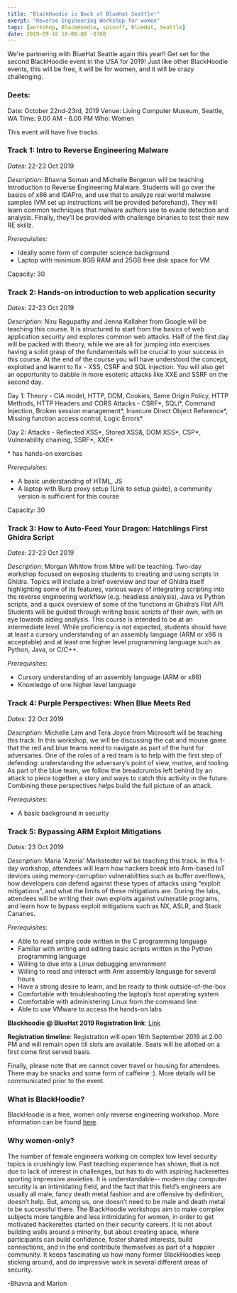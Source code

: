 ```yaml
---
title: "BlackHoodie is Back at BlueHat Seattle!"
exerpt: "Reverse Engineering Workshop for women"
tags: [workshop, BlackHoodie, spinoff, BlueHat, Seattle]
date: 2019-09-16 10:00:00 -0700
---
```


We're partnering with BlueHat Seattle again this year!! Get set for the second BlackHoodie event in the USA for 2019! Just like other BlackHoodie events, this will be free, it will be for women, and it will be crazy challenging.

### Deets:
Date: October 22nd-23rd, 2019
Venue: Living Computer Museum, Seattle, WA
Time:  9.00 AM - 6.00 PM
Who: Women

This event will have five tracks.

### Track 1: Intro to Reverse Engineering Malware

*Dates*: 22-23 Oct 2019

*Description*: Bhavna Soman and Michelle Bergeron will be teaching Introduction to Reverse Engineering Malware. Students will go over the basics of x86 and IDAPro, and use that to analyze real world malware samples (VM set up instructions will be provided beforehand). They will learn common techniques that malware authors use to evade detection and analysis. Finally, they’ll be provided with challenge binaries to test their new RE skillz.

*Prerequisites:*
- Ideally some form of computer science background
- Laptop with minimum 8GB RAM and 25GB free disk space for VM

Capacity: 30

### Track 2: Hands-on introduction to web application security

*Dates*: 22-23 Oct 2019

*Description*: Niru Ragupathy and Jenna Kallaher from Google will be teaching this course. It is structured to start from the basics of web application security and explores common web attacks. Half of the first day will be packed with theory, while we are all for jumping into exercises having a solid grasp of the fundamentals will be crucial to your success in this course. At the end of the course you will have understood the concept, exploited and learnt to fix - XSS, CSRF and SQL injection. You will also get an opportunity to dabble in more esoteric attacks like XXE and SSRF on the second day.

Day 1: Theory - CIA model, HTTP, DOM, Cookies, Same Origin Policy, HTTP Methods, HTTP Headers and CORS
Attacks - CSRF\*, SQLi\*, Command Injection, Broken session management\*, Insecure Direct Object Reference\*, Missing function access control, Logic Errors\*

Day 2: Attacks - Reflected XSS\*, Stored XSS&, DOM XSS\*, CSP\*, Vulnerability chaining, SSRF\*, XXE\*

\* has hands-on exercises

*Prerequisites*:

- A basic understanding of HTML, JS
- A laptop with Burp proxy setup (Link to setup guide), a community version is sufficient for this course

Capacity: 30

### Track 3: How to Auto-Feed Your Dragon: Hatchlings First Ghidra Script

*Dates*: 22-23 Oct 2019

*Description*: Morgan Whitlow from Mitre will be teaching. Two-day workshop focused on exposing students to creating and using scripts in Ghidra. Topics will include a brief overview and tour of Ghidra itself highlighting some of its features, various ways of integrating scripting into the reverse engineering workflow (e.g. headless analysis), Java vs Python scripts, and a quick overview of some of the functions in Ghidra’s Flat API. Students will be guided through writing basic scripts of their own, with an eye towards aiding analysis.
This course is intended to be at an intermediate level. While proficiency is not expected, students should have at least a cursory understanding of an assembly language (ARM or x86 is acceptable) and at least one higher level programming language such as Python, Java, or C/C++.

*Prerequisites*:
- Cursory understanding of an assembly language (ARM or x86)
- Knowledge of one higher level language

### Track 4: Purple Perspectives: When Blue Meets Red

*Dates*: 22 Oct 2019

*Description*: Michelle Lam and Tera Joyce from Microsoft will be teaching this track. In this workshop, we will be discussing the cat and mouse game that the red and blue teams need to navigate as part of the hunt for adversaries. One of the roles of a red team is to help with the first step of defending: understanding the adversary’s point of view, motive, and tooling. As part of the blue team, we follow the breadcrumbs left behind by an attack to piece together a story and ways to catch this activity in the future. Combining these perspectives helps build the full picture of an attack.

*Prerequisites*:
- A basic background in security

### Track 5: Bypassing ARM Exploit Mitigations

*Dates*: 23 Oct 2019

*Description*: Maria 'Azeria' Markstedter wil be teaching this track. In this 1-day workshop, attendees will learn how hackers break into Arm-based IoT devices using memory-corruption vulnerabilities such as buffer overflows, how developers can defend against these types of attacks using “exploit mitigations”, and what the limits of these mitigations are. During the labs, attendees will be writing their own exploits against vulnerable programs, and learn how to bypass exploit mitigations such as NX, ASLR, and Stack Canaries.


*Prerequisites*:

- Able to read simple code written in the C programming language
- Familiar with writing and editing basic scripts written in the Python programming language
- Willing to dive into a Linux debugging environment
- Willing to read and interact with Arm assembly language for several hours
- Have a strong desire to learn, and be ready to think outside-of-the-box
- Comfortable with troubleshooting the laptop’s host operating system
- Comfortable with administering Linux from the command line
- Able to use VMware to access the hands-on labs


**Blackhoodie @ BlueHat 2019 Registration link**: [Link](https://forms.office.com/Pages/ResponsePage.aspx?id=v4j5cvGGr0GRqy180BHbR2Oxl-hXjyFAmcwn3HeHLlRUQVhYWVROR1IxMkVSMVk0RllNVUhTTVpCUi4u)

**Registration timeline**: Registration will open 16th September 2019 at 2.00 PM and will remain open till slots are available. Seats will be allotted on a first come first served basis.

Finally, please note that we cannot cover travel or housing for attendees. There may be snacks and some form of caffeine :). More details will be communicated prior to the event.
### What is BlackHoodie?
BlackHoodie is a free, women only reverse engineering workshop. More information can be found [here](https://www.blackhoodie.re/about/).

### Why women-only?
The number of female engineers working on complex low level security topics is crushingly low. Past teaching experience has shown, that is not due to lack of interest in challenges, but has to do with aspiring hackerettes sporting impressive anxieties. It is understandable-- modern day computer security is an intimidating field, and the fact that this field’s engineers are usually all male, fancy death metal fashion and are offensive by definition, doesn’t help. But, among us, one doesn’t need to be male and death metal to be successful there. The BlackHoodie workshops aim to make complex subjects more tangible and less intimidating for women, in order to get motivated hackerettes started on their security careers. It is not about building walls around a minority, but about creating space, where participants can build confidence, foster shared interests, build connections, and in the end contribute themselves as part of a happier community. It keeps fascinating us how many former BlackHoodies keep sticking around, and do impressive work in several different areas of security.

\-Bhavna and Marion
